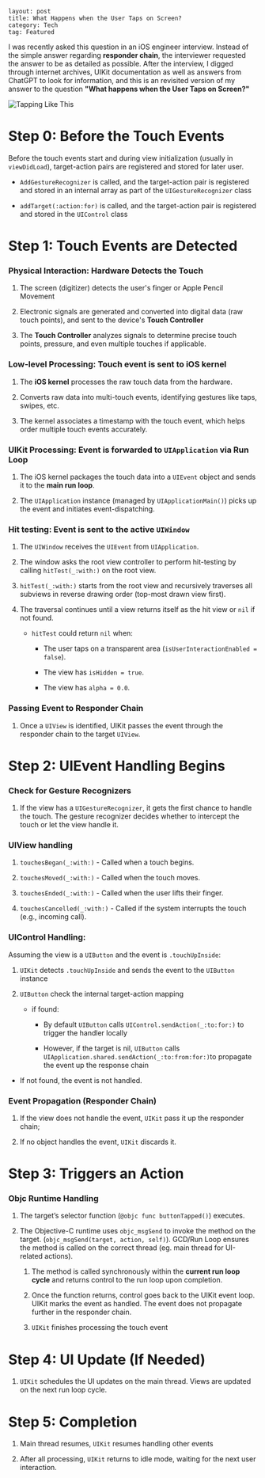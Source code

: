 ```
layout: post
title: What Happens when the User Taps on Screen?
category: Tech
tag: Featured
```

I was recently asked this question in an iOS engineer interview. Instead of the simple answer regarding **responder chain**, the interviewer requested the answer to be as detailed as possible. After the interview, I digged through internet archives, UIKit documentation as well as answers from ChatGPT to look for information, and this is an revisited version of my answer to the question **"What happens when the User Taps on Screen?"** 

<img src="https://media2.giphy.com/media/v1.Y2lkPTc5MGI3NjExZ2pheWhzdW1wZXkxOHZvdXE2MHFuaGRpdzI2ZGljcHc2N2I2ZzJoNCZlcD12MV9pbnRlcm5hbF9naWZfYnlfaWQmY3Q9Zw/st3jqoJJn6qdGPv9br/giphy.gif" title="" alt="Tapping Like This" data-align="center">

# Step 0: Before the Touch Events

Before the touch events start and during view initialization (usually in `viewDidLoad`), target-action pairs are registered and stored for later user. 

- `AddGestureRecognizer` is called, and the target-action pair is registered and stored in an internal array as part of the `UIGestureRecognizer` class

- `addTarget(:action:for)` is called, and the target-action pair is registered and stored in the `UIControl` class

# Step 1: Touch Events are Detected

### Physical Interaction: Hardware Detects the Touch

1. The screen (digitizer) detects the user's finger or Apple Pencil Movement

2. Electronic signals are generated and converted into digital data (raw touch points), and sent to the device's **Touch Controller**

3. The **Touch Controller** analyzes signals to determine precise touch points, pressure, and even multiple touches if applicable.

### Low-level Processing: Touch event is sent to iOS kernel

1. The **iOS kernel** processes the raw touch data from the hardware.

2. Converts raw data into multi-touch events, identifying gestures like taps, swipes, etc.

3. The kernel associates a timestamp with the touch event, which helps order multiple touch events accurately.

### UIKit Processing: Event is forwarded to `UIApplication` via Run Loop

1. The iOS kernel packages the touch data into a `UIEvent` object and sends it to the **main run loop**.

2. The `UIApplication` instance (managed by `UIApplicationMain()`) picks up the event and initiates event-dispatching.

### Hit testing: Event is sent to the active `UIWindow`

1. The `UIWindow` receives the `UIEvent` from `UIApplication`.

2. The window asks the root view controller to perform hit-testing by calling `hitTest(_:with:)` on the root view.

3. `hitTest(_:with:)` starts from the root view and recursively traverses all subviews in reverse drawing order (top-most drawn view first).

4. The traversal continues until a view returns itself as the hit view or `nil` if not found.
   
   - `hitTest` could return `nil` when:
     
     - The user taps on a transparent area (`isUserInteractionEnabled = false`).
     
     - The view has `isHidden = true`.
     
     - The view has `alpha = 0.0`.

### **Passing Event to Responder Chain**

1. Once a `UIView` is identified, UIKit passes the event through the responder chain to the target `UIView`.

# Step 2: **UIEvent Handling Begins**

### Check for Gesture Recognizers

1. If the view has a `UIGestureRecognizer`, it gets the first chance to handle the touch. The gesture recognizer decides whether to intercept the touch or let the view handle it.

### UIView handling

1. `touchesBegan(_:with:)` - Called when a touch begins.

2. `touchesMoved(_:with:)` - Called when the touch moves.

3. `touchesEnded(_:with:)` - Called when the user lifts their finger.

4. `touchesCancelled(_:with:)` - Called if the system interrupts the touch (e.g., incoming call).

### UIControl Handling:

Assuming the view is a `UIButton` and the event is `.touchUpInside`:

1. `UIKit` detects `.touchUpInside` and sends the event to the `UIButton` instance

2. `UIButton` check the internal target-action mapping
   
   - if found:
     
     - By default `UIButton` calls `UIControl.sendAction(_:to:for:)` to trigger the handler locally
     
     - However, if the target is nil, `UIButton` calls `UIApplication.shared.sendAction(_:to:from:for:)`to propagate the event up the response chain
- If not found, the event is not handled.

### **Event Propagation (Responder Chain)**

1. If the view does not handle the event, `UIKit` pass it up the responder chain;

2. If no object handles the event, `UIKit` discards it.

# Step 3: Triggers an Action

### Objc Runtime Handling

1. The target’s selector function (`@objc func buttonTapped()`) executes.

2. The Objective-C runtime uses `objc_msgSend` to invoke the method on the target. (`objc_msgSend(target, action, self)`). GCD/Run Loop ensures the method is called on the correct thread (eg. main thread for UI-related actions).
   
   1. The method is called synchronously within the **current run loop cycle** and returns control to the run loop upon completion.
   
   2. Once the function returns, control goes back to the UIKit event loop. UIKit marks the event as handled. The event does not propagate further in the responder chain.
   
   3. `UIKit` finishes processing the touch event

# Step 4: UI Update (If Needed)

1. `UIKit` schedules the UI updates on the main thread. Views are updated on the next run loop cycle.

# Step 5: Completion

1. Main thread resumes, `UIKit` resumes handling other events

2. After all processing, `UIKit` returns to idle mode, waiting for the next user interaction.
